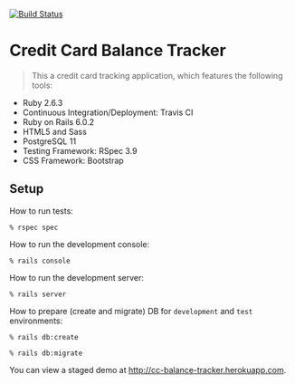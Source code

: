 [![Build Status](https://travis-ci.com/tflem/cc-balance-tracker.svg?branch=master)](https://travis-ci.org/tflem/cc-balance-tracker)

# Credit Card Balance Tracker

> This a credit card tracking application, which features the following tools:

* Ruby 2.6.3
* Continuous Integration/Deployment: Travis CI
* Ruby on Rails 6.0.2
* HTML5 and Sass
* PostgreSQL 11
* Testing Framework: RSpec 3.9
* CSS Framework: Bootstrap

## Setup

How to run tests:

```
% rspec spec
```

How to run the development console:

```
% rails console
```

How to run the development server:

```
% rails server
```

How to prepare (create and migrate) DB for `development` and `test` environments:

```
% rails db:create

% rails db:migrate
```

You can view a staged demo at http://cc-balance-tracker.herokuapp.com.